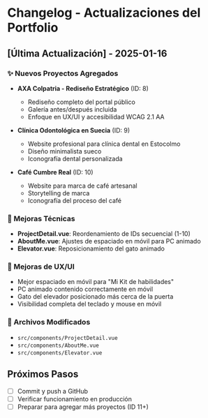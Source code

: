 # Changelog - Actualizaciones del Portfolio

## [Última Actualización] - 2025-01-16

### ✨ Nuevos Proyectos Agregados
- **AXA Colpatria - Rediseño Estratégico** (ID: 8)
  - Rediseño completo del portal público
  - Galería antes/después incluida
  - Enfoque en UX/UI y accesibilidad WCAG 2.1 AA

- **Clínica Odontológica en Suecia** (ID: 9)
  - Website profesional para clínica dental en Estocolmo
  - Diseño minimalista sueco
  - Iconografía dental personalizada

- **Café Cumbre Real** (ID: 10)
  - Website para marca de café artesanal
  - Storytelling de marca
  - Iconografía del proceso del café

### 🔧 Mejoras Técnicas
- **ProjectDetail.vue**: Reordenamiento de IDs secuencial (1-10)
- **AboutMe.vue**: Ajustes de espaciado en móvil para PC animado
- **Elevator.vue**: Reposicionamiento del gato animado

### 📱 Mejoras de UX/UI
- Mejor espaciado en móvil para "Mi Kit de habilidades"
- PC animado contenido correctamente en móvil
- Gato del elevador posicionado más cerca de la puerta
- Visibilidad completa del teclado y mouse en móvil

### 🎯 Archivos Modificados
- `src/components/ProjectDetail.vue`
- `src/components/AboutMe.vue` 
- `src/components/Elevator.vue`

## Próximos Pasos
- [ ] Commit y push a GitHub
- [ ] Verificar funcionamiento en producción
- [ ] Preparar para agregar más proyectos (ID 11+)